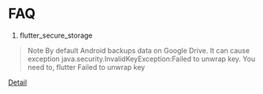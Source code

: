 # FAQ


1. flutter_secure_storage

> Note By default Android backups data on Google Drive. It can cause exception java.security.InvalidKeyException:Failed to unwrap key. You need to, flutter Failed to unwrap key

[Detail](https://github.com/mogol/flutter_secure_storage/issues/13#issuecomment-421083742)

```bash

```